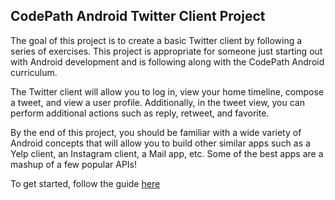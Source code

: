 ## CodePath Android Twitter Client Project

The goal of this project is to create a basic Twitter client by following a series of exercises. This project is appropriate for someone just starting out with Android development and is following along with the CodePath Android curriculum.

The Twitter client will allow you to log in, view your home timeline, compose a tweet, and view a user profile. Additionally, in the tweet view, you can perform additional actions such as reply, retweet, and favorite.

By the end of this project, you should be familiar with a wide variety of Android concepts that will allow you to build other similar apps such as a Yelp client, an Instagram client, a Mail app, etc. Some of the best apps are a mashup of a few popular APIs!

To get started, follow the guide [here][1]

[1]: http://thecodepath.github.com/codepath_tweets_exercises/
